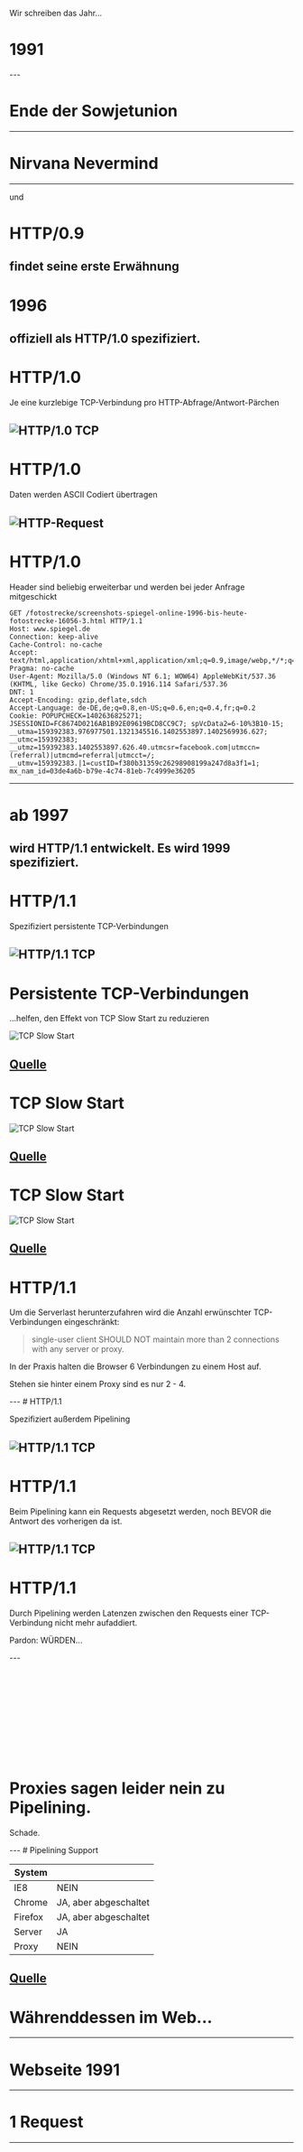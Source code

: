 <!-- .slide: data-background="images/backgrounds/shutterstock_197424404.jpg" data-state="inverted" -->

Wir schreiben das Jahr...

<h1 class="fragment">1991</h1>
---
<!-- .slide: data-background="images/backgrounds/shutterstock_147916586.jpg" data-state="inverted" -->

# Ende der Sowjetunion
---
<!-- .slide: data-background="images/backgrounds/nevermind.jpg" data-state="inverted" -->

# Nirvana Nevermind
---
<!-- .slide: data-background="images/backgrounds/1280px-Tim_Berners-Lee_CP_2.jpg" data-state="inverted faded grayscaled" -->

und

# HTTP/0.9

findet seine erste Erwähnung
---
<!-- .slide: data-background="images/backgrounds/shutterstock_4021051.jpg" data-state="inverted faded" -->

# 1996

offiziell als HTTP/1.0 spezifiziert.
---
# HTTP/1.0

Je eine kurzlebige TCP-Verbindung pro HTTP-Abfrage/Antwort-Pärchen

![HTTP/1.0 TCP](images/HTTP-1.0-TCP.png)
---
# HTTP/1.0

Daten werden ASCII Codiert übertragen

![HTTP-Request](images/HTTP-Request.png)
---
# HTTP/1.0
<!-- .slide: data-background="images/backgrounds/shutterstock_4021051.jpg" data-state="inverted faded" -->

Header sind beliebig erweiterbar und werden bei jeder Anfrage mitgeschickt

```
GET /fotostrecke/screenshots-spiegel-online-1996-bis-heute-fotostrecke-16056-3.html HTTP/1.1
Host: www.spiegel.de
Connection: keep-alive
Cache-Control: no-cache
Accept: text/html,application/xhtml+xml,application/xml;q=0.9,image/webp,*/*;q=0.8
Pragma: no-cache
User-Agent: Mozilla/5.0 (Windows NT 6.1; WOW64) AppleWebKit/537.36 (KHTML, like Gecko) Chrome/35.0.1916.114 Safari/537.36
DNT: 1
Accept-Encoding: gzip,deflate,sdch
Accept-Language: de-DE,de;q=0.8,en-US;q=0.6,en;q=0.4,fr;q=0.2
Cookie: POPUPCHECK=1402636825271; JSESSIONID=FC8674D0216AB1B92E09619BCD8CC9C7; spVcData2=6-10%3B10-15; __utma=159392383.976977501.1321345516.1402553897.1402569936.627; __utmc=159392383; __utmz=159392383.1402553897.626.40.utmcsr=facebook.com|utmccn=(referral)|utmcmd=referral|utmcct=/; __utmv=159392383.|1=custID=f380b31359c26298908199a247d8a3f1=1; mx_nam_id=03de4a6b-b79e-4c74-81eb-7c4999e36205
 ```
---
<!-- .slide: data-background="images/backgrounds/shutterstock_4021051.jpg" data-state="inverted faded" -->

# ab 1997

wird HTTP/1.1 entwickelt. Es wird 1999 spezifiziert.
---
# HTTP/1.1

Spezifiziert persistente TCP-Verbindungen

![HTTP/1.1 TCP](images/HTTP-1.1-TCP.png)
---
# Persistente TCP-Verbindungen

...helfen, den Effekt von TCP Slow Start zu reduzieren

![TCP Slow Start](images/tcp_slow_start.png)

[Quelle](https://libosong.appspot.com/spdy/index.html#20)
---
# TCP Slow Start

![TCP Slow Start](images/slow_start_graph.png)

[Quelle](http://packetlife.net/blog/2011/jul/5/tcp-slow-start/)
---
# TCP Slow Start

![TCP Slow Start](images/tcp_slow_start_request.png)

[Quelle](https://libosong.appspot.com/spdy/index.html#21)
---
# HTTP/1.1

Um die Serverlast herunterzufahren wird die Anzahl erwünschter TCP-Verbindungen eingeschränkt:

> single-user client SHOULD NOT maintain more than 2 connections with any server or proxy.

In der Praxis halten die Browser 6 Verbindungen zu einem Host auf.

<p class="fragment">Stehen sie hinter einem Proxy sind es nur 2 - 4.</p>
---
# HTTP/1.1

Spezifiziert außerdem Pipelining

![HTTP/1.1 TCP](images/HTTP-1.1-TCP-Pipelining.png)
---
# HTTP/1.1

Beim Pipelining kann ein Requests abgesetzt werden, noch BEVOR die Antwort des vorherigen da ist.

![HTTP/1.1 TCP](images/HTTP-1.1-TCP-Pipelining-2.png)
---
# HTTP/1.1

Durch Pipelining werden Latenzen zwischen den Requests einer TCP-Verbindung nicht mehr aufaddiert.

<p class="fragment">Pardon: WÜRDEN...</p>
---
<!-- .slide: data-background="images/reactions/tumblr_lbdnzkTGkq1qe0eclo1_r1_500.gif" data-state="inverted" -->

<br><br><br><br>
<br><br><br><br>
<br>
# Proxies sagen leider nein zu Pipelining.

<p class="fragment">Schade.</p>
---
# Pipelining Support

| System  |                                   |
|---------|-----------------------------------|
| IE8     | NEIN                              |
| Chrome  | JA, aber abgeschaltet             |
| Firefox | JA, aber abgeschaltet             |
| Server  | JA                                |
| Proxy   | NEIN                              |

[Quelle](https://libosong.appspot.com/spdy/index.html#17)
---
<!-- .slide: data-background="images/backgrounds/shutterstock_197553677.jpg" data-state="inverted" -->

# Währenddessen im Web...
---
<!-- .slide: data-background="images/backgrounds/website-1991.png" data-state="inverted" -->

# Webseite 1991
---
<!-- .slide: data-background="images/backgrounds/website-1991.png" data-state="inverted faded" -->

# 1 Request
---
<!-- .slide: data-background="images/reactions/tumblr_inline_my8bn7Af5g1raprkq.gif" data-state="inverted" -->

<br><br><br><br>
<br><br><br><br>
# Seite schnell, alles smooth, macht Spaß!
---
<!-- .slide: data-background="images/backgrounds/website-1996.png" data-state="inverted" -->

# Webseite 1996
---
<!-- .slide: data-background="images/backgrounds/website-1996.png" data-state="inverted faded" -->

# 7 Requests
---
<!-- .slide: data-background="images/reactions/tumblr_inline_my8bn7Af5g1raprkq.gif" data-state="inverted" -->

<br><br><br><br>
<br><br><br><br>
# Alles okay!
---
<!-- .slide: data-background="images/backgrounds/website-1998.png" data-state="inverted" -->

# Webseite 1998
---
<!-- .slide: data-background="images/backgrounds/website-1998.png" data-state="inverted faded" -->

# 85 Requests
---
<!-- .slide: data-background="images/reactions/r4lKi9i.gif" data-state="inverted" -->

<br><br><br><br>
<br><br><br><br>
# Ähm... 85 Requests?
---
<!-- .slide: data-background="images/backgrounds/website-2014.png" data-state="inverted" -->

# Webseite 2014
---
<!-- .slide: data-background="images/backgrounds/website-2014.png" data-state="inverted faded" -->

# 172 Requests
<h1 class="fragment">(ohne Werbung)</h1>

---
<!-- .slide: data-background="images/reactions/OaR0Y38.gif" data-state="inverted" -->

<br><br><br><br>
<br><br><br><br>
# 125 Requests? WTF-Copter!
---
# 1995 - heute

![HTTP Archive Trends](images/HTTP-Archive-Trends-Total-Size.png)

HTTP Requests: von 74 auf 96
---
<!-- .slide: data-background="images/backgrounds/shutterstock_195671744.jpg" data-state="inverted" -->

# Breitband to the Rescue?
---
# Nope!

![Bandwidth Benefits](images/Bandwidth-Benefits.png)

[Quelle](https://docs.google.com/a/chromium.org/viewer?a=v&pid=sites&srcid=Y2hyb21pdW0ub3JnfGRldnxneDoxMzcyOWI1N2I4YzI3NzE2)
---

> An increase from 5Mbps to 10Mbps results in a disappointing 5% improvement in page load times.

[Google](https://docs.google.com/a/chromium.org/viewer?a=v&pid=sites&srcid=Y2hyb21pdW0ub3JnfGRldnxneDoxMzcyOWI1N2I4YzI3NzE2)

---

# Problem Nr. 1: Latenzen!

---

# Latenz durch Distanz

| innerhalb Deutschlands | < 50 ms       |
|------------------------|---------------|
| USA                    | 100–150 ms    |
| Fernost                | bis zu 300 ms |

---

# Latenz durch Technologie

| 100BaseT-Ethernet      | 1 ms        |
|------------------------|-------------|
| WLAN 802.11b           | 10 ms       |
| Kabel allgemein        | 10 ms       |
| DSL-6000 ohne Fastpath | 40 ms       |
| DSL-2000 ohne Fastpath | 55 ms       |
| ISDN                   | 200 ms      |
| UMTS                   | 300–400 ms  |
| GPRS                   | 700–1000 ms |

---

# Blockade durch serverseitige Verarbeitung

Zeitverlust abhängig von Servergeschwindigkeit

---

# Einwirkung von Latenzen: ...

---

<video data-autoplay class="stretch" loop src="images/Bandbreite%20low.mp4"></video>

---

| Abschnitt        | Zeitverlust |
|------------------|-------------|
| Latenz           | 90 ms       |
| Übertragungszeit | 135 ms      |
| Wartezeit Server | 45 ms       |
| **Gesamtzeit**   | **270 ms**  |

---

# Effekt von 3-facher Bandbreite: ...

---

<video data-autoplay class="stretch" loop src="images/Bandbreite%20low%20and%20high.mp4"></video>

---

| Abschnitt        | 1x Bandbreite | 3x Bandbreite |
|------------------|---------------|---------------|
| Latenz           | 90 ms         | 90 ms         |
| Übertragungszeit | <span style="color: #FF6666">135 ms</span>        | <span style="color: #66FF99">45 ms</span>         |
| Wartezeit Server | 45 ms         | 45 ms         |
| Gesamtzeit       | <span style="color: #FF6666">270 ms</span>        | <span style="color: #66FF99">180 ms</span>         |

---

<!-- .slide: data-background="images/backgrounds/shutterstock_4021051.jpg" data-state="inverted" -->

# Problem Nr. 2: HTTP/1.x!

---
# Geringe Parallelisierbarkeit

![Bandwidth Benefits](images/HTTP-Blockade.png)

Browser machen nur 6 parallele TCP-Verbindungen auf.

<p class="fragment">(bzw. 2 - 4 hinter einem Proxy)</p>

<p class="fragment">Das Ergebnis: Aufaddieren von Latenzen</p>
---
# Ungenutzte Wartezeiten

![Bandwidth Benefits](images/HTTP-Latencies.png)

Requests müssen in Reihe abgearbeitet werden.

Pipelining würde da helfen.
---
# Kein Abbruchmechanismus

Sind alle TCP-Verbindungen mit Anfragen belegt, kann sich der Browser vorerst nicht mehr umentscheiden.

<p class="fragment">Blöd, wenn der Browser genau dann das `<script>`-Tag im Fuß der Seite findet.</p>
---
# Aufgeblasene Header

Das ständige Mitsenden der Header führt zu langsameren Anfragen.

<p class="fragment">Ein durchschnittlicher Header liegt bei 600 Bytes.</p>

<p class="fragment">Der SPON Header mit samt Cookie kommt z.B. auf knapp 1 KB.</p>
---
<!-- .slide: data-background="images/reactions/tumblr_inline_mmrb6wlC0g1qz4rgp.gif" data-state="inverted" -->

<br><br><br><br>
<br><br><br><br>
# Was tun wir bisher dagegen?
---
<!-- .slide: data-background="images/backgrounds/shutterstock_4021051.jpg" data-state="inverted faded" -->

# Concatenieren

```js
grunt.initConfig({
  concat: {
    options: {
      separator: ';',
    },
    dist: {
      src: ['src/intro.js', 'src/project.js', 'src/outro.js'],
      dest: 'dist/built.js',
    },
  },
});
```
---
<!-- .slide: data-background="images/old_structure_resized.png" data-state="inverted faded" -->

# Bitmap-Spriting

```js
grunt.initConfig({
    sprite:{
      all: {
        src: 'path/to/your/sprites/*.png',
        destImg: 'destination/of/spritesheet.png',
        destCSS: 'destination/of/sprites.css'
      }
    }
  });
```
---
<!-- .slide: data-background="images/1351212646_ap_icons_white_social.png" data-state="inverted faded" -->

# SVG-Spriting

```html
<svg viewBox="0 0 100 100">
   <use xlink:href="defs.svg#icon-1"></use>
</svg>
```
---
<!-- .slide: data-background="images/icomoon.png" data-state="inverted faded" -->

# Icon Fonts
---
<!-- .slide: data-background="images/datauri.png" data-state="inverted" -->

# Ressourcen via Data-URIs inlinen
<br><br><br><br>
---
<!-- .slide: data-background="images/huey_pushed_vietnam.jpg" data-state="inverted faded" -->

# Nachteil:

Ändert sich ein Fragment aus diesen Datei-Paketen, muss alles neu übertragen werden.
---
# Ressourcen über mehrere Hosts verteilen

<ul>
	<li class="fragment">Jeder Extra-Host ermöglicht 6 zusätzliche TCP-Verbindungen</li>
	<li class="fragment">Cookie-Header werden nur noch an den Haupt-Host gesendet</li>
</ul>

<p class="fragment">Nachteil: Jeder zusätzliche Host muss per DNS-Abfrage aufgelöst werden. Ab 4 Hosts dreht sich der Vorteil um.</p>
---
<!-- .slide: data-background="images/reactions/tumblr_inline_n1h1w9xP6K1raprkq.gif" data-state="inverted" -->

<br><br><br><br>
<br><br><br><br>
# Puh, was für ein Aufwand!
---
<!-- .slide: data-background="images/reactions/SJxHr.gif" data-state="inverted" -->

<br><br><br><br>
<br><br><br><br>
# Enter HTTP/2, aka SPDY!
---
# HTTP/2
<!-- .slide: data-background="images/backgrounds/1761049_o.gif" data-state="inverted" -->

Daten werden binär codiert übertragen. Das ist effizienter und fehlertoleranter.
---
# HTTP/2

Headerdaten werden nur einmal zwischen den Parteien ausgetauscht. Sie gelten fortan für alle nachfolgenden Requests automatisch.

<p class="fragment">Wenn sich Header-Abschnitte später ändern, werden nur diese Teile neu übertragen (z.B. nach einem Login).</p>
---
# HTTP/2

Headerdaten werden komprimiert.

> Google observed an ~88% reduction in the size of request headers and an ~85% reduction in the size of response headers after enabling compression. This amounted to a saving of between 45 and 1142 ms in the overall page load time.

[Quelle](http://blog.teamtreehouse.com/making-the-web-faster-with-spdy)
---
# HTTP/2

[Tests der University of Delaware](http://www.eecis.udel.edu/~amer/PEL/poc/pdf/SPDY-Fan.pdf):

| Request headers | 1st         | 2nd        |
|-----------------|-------------|------------|
| HTTP Request    | 686.2       | 636.4      |
| SPDY Request    | 379.4 (55%) | 68.6 (10%) |

| Response headers | 1st         | 2nd        |
|------------------|-------------|------------|
| HTTP Response    | 444.6       | 418.7      |
| SPDY Response    | 202.0 (45%) | 69.2 (17%) |
---
# HTTP/2

Es wird nur eine einzelne TCP-Verbindung zu jedem Host geöffnet.

<p class="fragment">Alle Übertragungsfragmente werden in diesen einen Datenstrom hineingewoben<span class="fragment"> (gemultiplexed)</span></p>

<p class="fragment">Es handelt sich also um ein automatisches Spriting/Concatenieren auf Protokollebene!</p>
---
<!-- .slide: data-background="images/backgrounds/stock-photo-water-falls-at-glen-park-williamsville-new-york-198098444.jpg" data-state="inverted" -->

# HTTP/2 ist wie eine Stromschnelle
---
# Der Vergleich

<video data-autoplay class="stretch" loop src="images/mod_spdy%20World%20Flags%20Demo.mp4"></video>

---
## Prioritized Streams

HTTP/2 kann das Mischverhältnis der in seinen Datenstrom gewobenen Daten zu jeder Zeit verändern und an neue Gegebenheiten anpassen.

<p class="fragment">Auch kann die Übertragung einer angefangenen Datei komplett gestoppt und verworfen werden.</p>
---
## Prioritized Streams

Der Browser kann so Ressourcen mit verschiedenen Prios anfordern:

<ul>
	<li class="fragment">Hoch: Hauptdokument & Frames</li>
	<li class="fragment">Mittel: JavaScript, CSS und Fonts</li>
	<li class="fragment">Niedrig: `<link rel="subresource">`, `<video>`, `<audio>`, `<object>` und AJAX-Calls</li>
	<li class="fragment">Sehr niedrig: Bilder, Favicon</li>
</ul>
---
## Prioritized Streams

Ebenso kann der Server Ressoucen, die er für relevant hält, mit höherer Priorität durch die Leitung drücken.

<p class="fragment">Das nennt sich dann "Server Push".</p>
---
## Server Push

<video data-autoplay class="stretch" loop src="images/server-push.mp4"></video>
<!-- <iframe width="420" height="315" src="//www.youtube.com/embed/4Ai_rrhM8gA" frameborder="0" allowfullscreen></iframe> -->
---
# HTTP/2

ist bestandskompatibel und vollkommen transparent.

<p class="fragment">HTTP/2 wird grundsätzlich SSL-verschlüsselt verpackt, damit keine Übermittlungsstelle und auch kein Proxy etwas kaputt macht.</p>

<p class="fragment">(um zu vermeiden, was mit HTTP-Pipelining passiert ist)</p>
---
# HTTP/2

Zudem wird die SSL-Handshake-Phase genutzt, um sich gegenseitig über HTTP/2-Fähigkeiten zu informieren.
---
#HTTP/2

Eine Aushandlung via unverschlüsseltem HTTP ist möglich:
```
GET /page HTTP/1.1
Host: server.example.com
Connection: Upgrade, HTTP2-Settings
Upgrade: HTTP/2.0
HTTP2-Settings: (SETTINGS payload in Base64)
```
&nbsp;
```
HTTP/1.1 200 OK 3
Content-length: 243
Content-type: text/html
(... HTTP 1.1 response ...)
```
oder
```
HTTP/1.1 101 Switching Protocols 4
Connection: Upgrade
Upgrade: HTTP/2.0
(... HTTP 2.0 response ...)
```
<p class="fragment">(Anwendungsszenario: Server-zu-Server-Kommunikation)</p>
---
# Serverseitige Vorteile

> SPDY clients consume one Apache worker instead of six

[Quelle](http://www.neotys.com/blog/performance-of-spdy-enabled-web-servers/)
---
# Benchmark

|                                                         | HTTP                                     | HTTPS                                    |SPDY                                     |
|---------------------------------------------------------|------------------------------------------|------------------------------------------|-----------------------------------------|
| Maximum pages/s                                         | 16.3 @ 120 users                         | 15.9 @ 120 users                         | 98 @ 777 users                          |
| Response @ 100 users                                    | 1.1s                                     | 1.3s                                     | 1.1s                                    |
| Response @ 120 users                                    | 1.4 s                                    | 1.5s                                     | 1.1s                                    |
| Response @ 200 users                                    | 7.1s                                     | 7.8s                                     | 1.1s                                    |
| Response @ 777 users                                    | 70.2s                                    | 72s                                      | 2.7s                                    |
| First error                                             | 405 Users                                | 225 Users                                | 884 Users                               |

[Quelle](http://www.neotys.com/blog/performance-of-spdy-enabled-web-servers/)
---
# Speicherverbrauch

| System Memory | 01:00    | 02:00    | Diff = Consumed              |
|---------------|----------|----------|------------------------------|
| HTTP          | 3,357 MB | 3,416 MB | 59 MB                        |
| HTTPS         | 3,500 MB | 3,579 MB | 79 MB                        |
| SPDY          | 3,607 MB | 3,631 MB | 24 MB                        |

[Quelle](http://www.neotys.com/blog/performance-of-spdy-enabled-web-servers/)
---
# CPU-Auslastung

Idle-Time:

![CPU Idle Times](images/spdy-linux-cpu-idle.png)

[Quelle](http://www.neotys.com/blog/performance-of-spdy-enabled-web-servers/){.stretch}
---
# Browsersupport Desktop

| ![Chrome](images/browserlogos/chrome.png) | ![Safari](images/browserlogos/safari.png) | ![Firefox](images/browserlogos/firefox.png) | ![IE](images/browserlogos/ie.png) |
| ------------- | ------------- | ------------- | ------------- | ------------- |
| &#10004; | 8+ | &#10004; | 11+* |

*= nur IE11 auf Windows 8+

[Can I Use](http://caniuse.com/spdy)
---
# Browsersupport Mobile

| ![Chrome](images/browserlogos/android.png) | ![Chrome](images/browserlogos/chrome.png) | ![Safari](images/browserlogos/ios.png) | ![Firefox](images/browserlogos/firefox.png) | ![IE](images/browserlogos/ie.png) |
| ------------- | ------------- | ------------- | ------------- | ------------- |
| 3+ | 33+ | 8+ | 24+ | 11+ (WP8.1) |

[Can I Use](http://caniuse.com/spdy)
---
<!-- .slide: data-background="images/Caniuse-SPDY.png" data-state="inverted" -->

# Deutschland: 72.77% Support
---
<!-- .slide: data-background="images/Caniuse-SPDY.png" data-state="inverted" -->
# Wenn Safari 8 raus ist: 79.77%
---
# Serverseitige Unterstützung

* [mod_spdy](https://developers.google.com/speed/spdy/mod_spdy/) für Apache (ab 2.4 integriert)
* [ngx_http_spdy_module](http://nginx.org/en/docs/http/ngx_http_spdy_module.html) für NGINX
* [Eingebautes SPDY](http://wiki.eclipse.org/Jetty/Feature/SPDY) in Jetty (ab 7.6.2)
* Eingebautes SPDY in OpenLiteSpeed (ab 1.2.7)

---
<!-- .slide: data-background="images/backgrounds/5261568726_d51149d62c_b.jpg" data-state="inverted faded" -->

# Seiten, die SPDY nutzen

* Google
* Facebook
* Twitter
* WordPress.com
* Cloudflare CDN
* Synology

---
<!-- .slide: data-background="images/reactions/tumblr_inline_mxzcnayKCb1raprkq.gif" data-state="inverted" -->

<br><br><br><br>
<br><br><br><br>
# Handlungsanweisung

Jetzt anfangen, HTTP/2 bzw. SPDY zu nutzen!
---
# Handlungsanweisung

Domain-Sharding vermeiden! Es bringt uns keinerlei Vorteile mehr.

<p class="fragment">(stattdessen erzeugt es nur überflüssige DNS-Lookups)</p>

<p class="fragment">Außerdem: Ein einzelner Host kann die Ressourcen-Priorisierung besser verwalten.</p>

<p class="fragment">Den Einsatz von CDNs neu abwägen.</p>
---
# Handlungsanweisung

Spriting und Concatenieren absolut vermeiden!

<p class="fragment">Stattdessen: Zusehen, ob man seine Dateien nicht automatisiert noch kleiner bekommt!</p>

<p class="fragment">(krank, oder?)</p>

<p class="fragment">(Aber so kommen wir nah an das Konzept von Delta-Updates heran)</p>
---
# Handlungsanweisung

Server Push für alle kritischen Ressourcen konfigurieren:

z.B. in Apache via Header-Directive:

```
X-Associated-Content: "/foo.css":1,"/bar.js":1,"/baz.js":1
```

(Prio 0 = Hoch, Prio 7 = Niedrig)
---
<!-- .slide: data-background="images/reactions/tumblr_mnj888Jab71s6z99jo1_500.gif" data-state="inverted" -->

<br><br><br><br>
<br><br><br><br>
<br><br>
# Profit!
---
# Zukunftsmusik

<p class="fragment">[HTTP/3](http://www.mnot.net/blog/2014/01/30/http2_expectations) mit weiteren Features wie z.B. DNS-Push.</p>
<p class="fragment">[QUIC](http://blog.chromium.org/2013/06/experimenting-with-quic.html), das auf UDP statt TCP aufsetzt. Wird von den Google Services schon heute genutzt.</p>

---
# Weiterführende Literatur

* [High Performance Networking](http://chimera.labs.oreilly.com/books/1230000000545/ch12.html#HTTP2_UPGRADE)
* [Making The Web Faster With SPDY](http://blog.teamtreehouse.com/making-the-web-faster-with-spdy)
* [SPDYCheck.org](http://spdycheck.org/)
* [Evaluating the Performance of SPDY-enabled Web Servers](http://www.neotys.com/blog/performance-of-spdy-enabled-web-servers/)